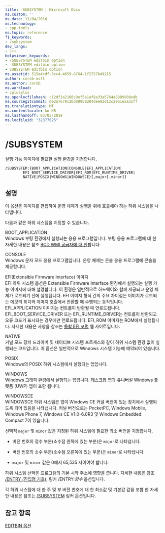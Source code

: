 ```yaml
---
title: -SUBSYSTEM | Microsoft Docs
ms.custom: ''
ms.date: 11/04/2016
ms.technology:
- cpp-tools
ms.topic: reference
f1_keywords:
- /subsystem
dev_langs:
- C++
helpviewer_keywords:
- /SUBSYSTEM editbin option
- -SUBSYSTEM editbin option
- SUBSYSTEM editbin option
ms.assetid: 515e4cdf-3cc4-4659-8764-1f2757b49215
author: corob-msft
ms.author: corob
ms.workload:
- cplusplus
ms.openlocfilehash: c12df1a2166c9ef5a1af8a33a5764a8899909edb
ms.sourcegitcommit: be2a7679c2bd80968204dee03d13ca961eaa31ff
ms.translationtype: MT
ms.contentlocale: ko-KR
ms.lasthandoff: 05/03/2018
ms.locfileid: "32377625"
---
```

# <a name="subsystem"></a>/SUBSYSTEM
실행 가능 이미지에 필요한 실행 환경을 지정합니다.  
  
```  
/SUBSYSTEM:{BOOT_APPLICATION|CONSOLE|EFI_APPLICATION|  
        EFI_BOOT_SERVICE_DRIVER|EFI_ROM|EFI_RUNTIME_DRIVER|  
        NATIVE|POSIX|WINDOWS|WINDOWSCE}[,major[.minor]]  
```  
  
## <a name="remarks"></a>설명  
 이 옵션은 이미지를 편집하여 운영 체제가 실행을 위해 호출해야 하는 하위 시스템을 나타냅니다.  
  
 다음과 같은 하위 시스템을 지정할 수 있습니다.  
  
 BOOT_APPLICATION  
 Windows 부팅 환경에서 실행되는 응용 프로그램입니다. 부팅 응용 프로그램에 대 한 자세한 내용은 참조 [BCD WMI 공급자에 대 한](http://msdn.microsoft.com/library/aa362639.aspx)합니다.  
  
 CONSOLE  
 Windows 문자 모드 응용 프로그램입니다. 운영 체제는 콘솔 응용 프로그램에 콘솔을 제공합니다.  
  
 EFI(Extensible Firmware Interface) 이미지  
 EFI 하위 시스템 옵션은 Extensible Firmware Interface 환경에서 실행되는 실행 가능 이미지에 대해 설명합니다. 이 환경은 일반적으로 하드웨어와 함께 제공되고 운영 체제가 로드되기 전에 실행됩니다. EFI 이미지 형식 간의 주요 차이점은 이미지가 로드되는 메모리 위치와 이미지 호출에서 반환할 때 수행되는 동작입니다. EFI_APPLICATION 이미지는 컨트롤이 반환될 때 언로드됩니다. EFI_BOOT_SERVICE_DRIVER 또는 EFI_RUNTIME_DRIVER는 컨트롤이 반환되고 오류 코드가 표시되는 경우에만 언로드됩니다. EFI_ROM 이미지는 ROM에서 실행됩니다. 자세한 내용은 사양을 참조는 [통합 EFI 포럼](http://www.uefi.org/) 웹 사이트입니다.  
  
 NATIVE  
 커널 모드 장치 드라이버 및 네이티브 시스템 프로세스와 같이 하위 시스템 환경 없이 실행되는 코드입니다. 이 옵션은 일반적으로 Windows 시스템 기능에 예약되어 있습니다.  
  
 POSIX  
 Windows의 POSIX 하위 시스템에서 실행되는 앱입니다.  
  
 WINDOWS  
 Windows 그래픽 환경에서 실행되는 앱입니다. 데스크톱 앱과 유니버설 Windows 플랫폼 (UWP) 앱이 포함 됩니다.  
  
 WINDOWSCE  
 WINDOWSCE 하위 시스템은 앱이 Windows CE 커널 버전이 있는 장치에서 실행되도록 되어 있음을 나타냅니다. 커널 버전으로는 PocketPC, Windows Mobile, Windows Phone 7, Windows CE V1.0-6.0R3 및 Windows Embedded Compact 7이 있습니다.  
  
 선택적 `major` 및 `minor` 값은 지정된 하위 시스템에 필요한 최소 버전을 지정합니다.  
  
-   버전 번호의 정수 부분(소수점 왼쪽에 있는 부분)은 `major`로 나타냅니다.  
  
-   버전 번호의 소수 부분(소수점 오른쪽에 있는 부분)은 `minor`로 나타냅니다.  
  
-   `major` 및 `minor` 값은 0에서 65,535 사이여야 합니다.  
  
 하위 시스템 선택은 프로그램의 기본 시작 주소에 영향을 줍니다. 자세한 내용은 참조 [/ENTRY (진입점 기호)](../../build/reference/entry-entry-point-symbol.md), 링커 /ENTRY:*함수* 옵션입니다.  
  
 각 하위 시스템에 대 한 주 및 부 버전 번호에 대 한 최소값 및 기본값 값을 포함 한 자세한 내용은 참조는 [/SUBSYSTEM](../../build/reference/subsystem-specify-subsystem.md) 링커 옵션입니다.  
  
## <a name="see-also"></a>참고 항목  
 [EDITBIN 옵션](../../build/reference/editbin-options.md)